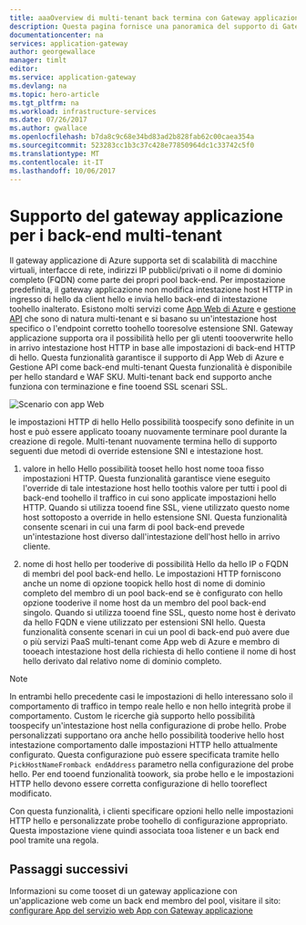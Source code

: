```yaml
---
title: aaaOverview di multi-tenant back termina con Gateway applicazione Azure | Documenti Microsoft
description: Questa pagina fornisce una panoramica del supporto di Gateway applicazione hello per multi-tenant back-end.
documentationcenter: na
services: application-gateway
author: georgewallace
manager: timlt
editor: 
ms.service: application-gateway
ms.devlang: na
ms.topic: hero-article
ms.tgt_pltfrm: na
ms.workload: infrastructure-services
ms.date: 07/26/2017
ms.author: gwallace
ms.openlocfilehash: b7da8c9c68e34bd83ad2b828fab62c00caea354a
ms.sourcegitcommit: 523283cc1b3c37c428e77850964dc1c33742c5f0
ms.translationtype: MT
ms.contentlocale: it-IT
ms.lasthandoff: 10/06/2017
---
```

# <a name="application-gateway-support-for-multi-tenant-back-ends"></a>Supporto del gateway applicazione per i back-end multi-tenant

Il gateway applicazione di Azure supporta set di scalabilità di macchine virtuali, interfacce di rete, indirizzi IP pubblici/privati o il nome di dominio completo (FQDN) come parte dei propri pool back-end. Per impostazione predefinita, il gateway applicazione non modifica intestazione host HTTP in ingresso di hello da client hello e invia hello back-end di intestazione toohello inalterato. Esistono molti servizi come [App Web di Azure](../app-service-web/app-service-web-overview.md) e [gestione API](../api-management/api-management-key-concepts.md) che sono di natura multi-tenant e si basano su un'intestazione host specifico o l'endpoint corretto toohello tooresolve estensione SNI. Gateway applicazione supporta ora il possibilità hello per gli utenti toooverwrite hello in arrivo intestazione host HTTP in base alle impostazioni di back-end HTTP di hello. Questa funzionalità garantisce il supporto di App Web di Azure e Gestione API come back-end multi-tenant Questa funzionalità è disponibile per hello standard e WAF SKU. Multi-tenant back end supporto anche funziona con terminazione e fine tooend SSL scenari SSL.

![Scenario con app Web](./media/application-gateway-web-app-overview/scenario.png)

le impostazioni HTTP di hello Hello possibilità toospecify sono definite in un host e può essere applicato tooany nuovamente terminare pool durante la creazione di regole. Multi-tenant nuovamente termina hello di supporto seguenti due metodi di override estensione SNI e intestazione host.

1. valore in hello Hello possibilità tooset hello host nome tooa fisso impostazioni HTTP. Questa funzionalità garantisce viene eseguito l'override di tale intestazione host hello toothis valore per tutti i pool di back-end toohello il traffico in cui sono applicate impostazioni hello HTTP. Quando si utilizza tooend fine SSL, viene utilizzato questo nome host sottoposto a override in hello estensione SNI. Questa funzionalità consente scenari in cui una farm di pool back-end prevede un'intestazione host diverso dall'intestazione dell'host hello in arrivo cliente.

2. nome di host hello per tooderive di possibilità Hello da hello IP o FQDN di membri del pool back-end hello. Le impostazioni HTTP forniscono anche un nome di opzione toopick hello host di nome di dominio completo del membro di un pool back-end se è configurato con hello opzione tooderive il nome host da un membro del pool back-end singolo. Quando si utilizza tooend fine SSL, questo nome host è derivato da hello FQDN e viene utilizzato per estensioni SNI hello. Questa funzionalità consente scenari in cui un pool di back-end può avere due o più servizi PaaS multi-tenant come App web di Azure e membro di tooeach intestazione host della richiesta di hello contiene il nome di host hello derivato dal relativo nome di dominio completo.

> [!NOTE]
> In entrambi hello precedente casi le impostazioni di hello interessano solo il comportamento di traffico in tempo reale hello e non hello integrità probe il comportamento. Custom le ricerche già supporto hello possibilità toospecify un'intestazione host nella configurazione di probe hello. Probe personalizzati supportano ora anche hello possibilità tooderive hello host intestazione comportamento dalle impostazioni HTTP hello attualmente configurato. Questa configurazione può essere specificata tramite hello `PickHostNameFromback endAddress` parametro nella configurazione del probe hello. Per end tooend funzionalità toowork, sia probe hello e le impostazioni HTTP hello devono essere corretta configurazione di hello tooreflect modificato.

Con questa funzionalità, i clienti specificare opzioni hello nelle impostazioni HTTP hello e personalizzate probe toohello di configurazione appropriato. Questa impostazione viene quindi associata tooa listener e un back end pool tramite una regola.

## <a name="next-steps"></a>Passaggi successivi

Informazioni su come tooset di un gateway applicazione con un'applicazione web come un back end membro del pool, visitare il sito: [configurare App del servizio web App con Gateway applicazione](application-gateway-web-app-powershell.md)
